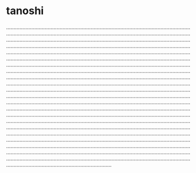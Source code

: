 # tanoshi
...............................................................................................................................................................................................................................................................................................................................................................................................................................................................................................................................................................................................................................................................................................................................................................................................................................................................................................................................................................................................................................................................................................................................................................................................................................................................................................................................................................................................................................................................................................................................................................................................................................................................................................................................................................................................................................................................................................................................................................................................................................................................................................................................................................................................................................................................................................................................................................................................................................................................................................................................................................................................................................................................................................................................................................................................................................................................................................................